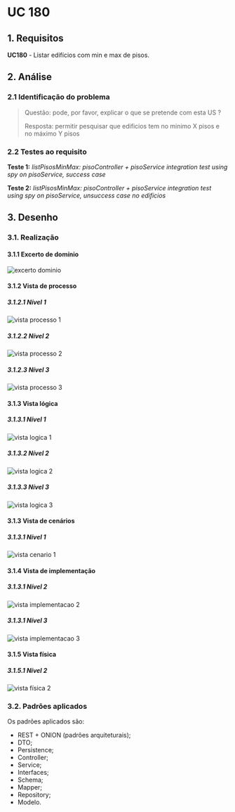# UC 180

## 1. Requisitos

**UC180** - Listar edifícios com min e max de pisos.

## 2. Análise

### 2.1 Identificação do problema

> Questão: pode, por favor, explicar o que se pretende com esta US ? 
>
>Resposta: permitir pesquisar que edificios tem no minimo X pisos e no máximo Y pisos

### 2.2 Testes ao requisito

**Teste 1:** *listPisosMinMax: pisoController + pisoService integration test using spy on pisoService, success case*

**Teste 2:** *listPisosMinMax: pisoController + pisoService integration test using spy on pisoService, unsuccess case no edificios*

## 3. Desenho

### 3.1. Realização

#### 3.1.1 Excerto de domínio

![excerto dominio](ed180.svg "ed_180.svg")

#### 3.1.2 Vista de processo

##### 3.1.2.1 Nível 1

![vista processo 1](/docs/use_cases/UC180/Nivel%201/vp1.svg "Vista processo - nível 1")

##### 3.1.2.2 Nível 2

![vista processo 2](/docs/use_cases/UC180/Nivel%202/vp2.svg "Vista processo - nível 2")

##### 3.1.2.3 Nível 3

![vista processo 3](/docs/use_cases/UC180/Nivel%203/vp3.svg "Vista processo - nível 3")

#### 3.1.3 Vista lógica

##### 3.1.3.1 Nível 1

![vista logica 1](/docs/logical_view/level1/vl1.svg "Vista lógica - nível 1")

##### 3.1.3.2 Nível 2

![vista logica 2](/docs/logical_view/level2/vl2.svg "Vista lógica - nível 2")

##### 3.1.3.3 Nível 3

![vista logica 3](/docs/logical_view/level3/vl3.svg "Vista lógica - nível 3")

#### 3.1.3 Vista de cenários

##### 3.1.3.1 Nível 1

![vista cenario 1](/docs/VC1.svg "Vista cenário - nível 1")

#### 3.1.4 Vista de implementação

##### 3.1.3.1 Nível 2

![vista implementacao 2](/docs/implementation_view/iv2.svg "Vista implementação - nível 2")

##### 3.1.3.1 Nível 3

![vista implementacao 3](/docs/implementation_view/iv3.svg "Vista implementação - nível 3")

#### 3.1.5 Vista física

##### 3.1.5.1 Nível 2

![vista física 2](/docs/physical_view/level2/vf2.svg "Vista física - nível 2")

### 3.2. Padrões aplicados

Os padrões aplicados são:

- REST + ONION (padrões arquiteturais);
- DTO;
- Persistence;
- Controller;
- Service;
- Interfaces;
- Schema;
- Mapper;
- Repository;
- Modelo.
